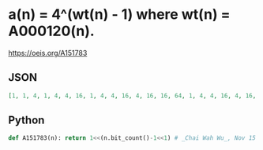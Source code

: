 # a\(n\) \= 4^\(wt\(n\) \- 1\) where wt\(n\) \= A000120\(n\)\.
https://oeis.org/A151783
## JSON
```JSON
[1, 1, 4, 1, 4, 4, 16, 1, 4, 4, 16, 4, 16, 16, 64, 1, 4, 4, 16, 4, 16, 16, 64, 4, 16, 16, 64, 16, 64, 64, 256, 1, 4, 4, 16, 4, 16, 16, 64, 4, 16, 16, 64, 16, 64, 64, 256, 4, 16, 16, 64, 16, 64, 64, 256, 16, 64, 64, 256, 64, 256, 256, 1024, 1, 4, 4, 16, 4, 16, 16, 64, 4, 16, 16, 64, 16, 64]
```
## Python
```Python
def A151783(n): return 1<<(n.bit_count()-1<<1) # _Chai Wah Wu_, Nov 15 2022
```
